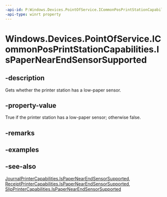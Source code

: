 ```yaml
---
-api-id: P:Windows.Devices.PointOfService.ICommonPosPrintStationCapabilities.IsPaperNearEndSensorSupported
-api-type: winrt property
---
```


<!-- Property syntax
public bool IsPaperNearEndSensorSupported { get; }
-->

# Windows.Devices.PointOfService.ICommonPosPrintStationCapabilities.IsPaperNearEndSensorSupported

## -description
Gets whether the printer station has a low-paper sensor.

## -property-value
True if the printer station has a low-paper sensor; otherwise false.

## -remarks

## -examples

## -see-also
[JournalPrinterCapabilities.IsPaperNearEndSensorSupported](journalprintercapabilities_ispapernearendsensorsupported.md), [ReceiptPrinterCapabilities.IsPaperNearEndSensorSupported](receiptprintercapabilities_ispapernearendsensorsupported.md), [SlipPrinterCapabilities.IsPaperNearEndSensorSupported](slipprintercapabilities_ispapernearendsensorsupported.md)